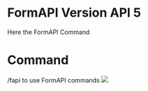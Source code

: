 # FormAPI Version API 5
Here the FormAPI Command
# Command
/fapi to use FormAPI commands
<img src="https://poggit.pmmp.io/shield.state/FormAPI">
